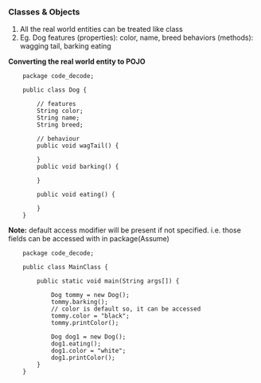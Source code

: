 ### Classes & Objects

1. All the real world entities can be treated like class
2. Eg. Dog
    features (properties):
        color,
        name,
        breed
    behaviors (methods):
        wagging tail,
        barking
        eating

**Converting the real world entity to POJO**
```
    package code_decode;

    public class Dog {

        // features
        String color;
        String name;
        String breed;

        // behaviour
        public void wagTail() {
        
        }
        public void barking() {

        }

        public void eating() {

        }
    }
```

**Note:** default access modifier will be present if not specified.
i.e. those fields can be accessed with in package(Assume)

```
    package code_decode;

    public class MainClass {
    
        public static void main(String args[]) {
            
            Dog tommy = new Dog();
            tommy.barking();
            // color is default so, it can be accessed
            tommy.color = "black"; 
            tommy.printColor();

            Dog dog1 = new Dog();
            dog1.eating();
            dog1.color = "white";
            dog1.printColor();
        }
    }
```
